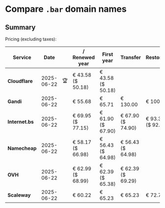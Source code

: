 # Compare `.bar` domain names

## Summary

Pricing (excluding taxes):

| Service | Date |  | / Renewed year | First year | Transfer | Restoration |
|--|--|--|--|--|--|--|
| **Cloudflare** | 2025-06-22 | 🏆 | € 43.58<br>($ 50.18) | € 43.58<br>($ 50.18) |  |  |
| **Gandi** | 2025-06-22 |  | € 55.68 | € 65.71 | € 130.00 | € 100.70 |
| **Internet.bs** | 2025-06-22 |  | € 69.95<br>($ 77.15) | € 61.90<br>($ 67.90) | € 67.90<br>($ 74.90) | € 93.35<br>($ 92.25) |
| **Namecheap** | 2025-06-22 |  | € 58.17<br>($ 66.98) | € 56.43<br>($ 64.98) | € 56.43<br>($ 64.98) |  |
| **OVH** | 2025-06-22 |  | € 62.99<br>($ 68.99) | € 62.39<br>($ 65.38) | € 62.39<br>($ 69.29) |  |
| **Scaleway** | 2025-06-22 |  | € 60.22 | € 65.23 | € 65.23 | € 72.76 |
